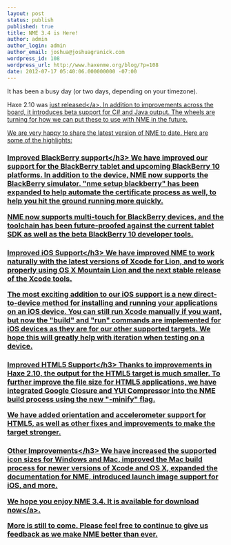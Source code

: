 ```yaml
---
layout: post
status: publish
published: true
title: NME 3.4 is Here!
author: admin
author_login: admin
author_email: joshua@joshuagranick.com
wordpress_id: 108
wordpress_url: http://www.haxenme.org/blog/?p=108
date: 2012-07-17 05:40:06.000000000 -07:00
---
```

It has been a busy day (or two days, depending on your timezone).

Haxe 2.10 was <a href="http:&#47;&#47;haxe.org&#47;doc&#47;release&#47;2.10" target="_blank">just released<&#47;a>. In addition to improvements across the board, it introduces beta support for C# and Java output. The wheels are turning for how we can put these to use with NME in the future.

We are very happy to share the latest version of NME to date. Here are some of the highlights:
<h3>Improved BlackBerry support<&#47;h3>
We have improved our support for the BlackBerry tablet and upcoming BlackBerry 10 platforms. In addition to the device, NME now supports the BlackBerry simulator. "nme setup blackberry" has been expanded to help automate the certificate process as well, to help you hit the ground running more quickly.

NME now supports multi-touch for BlackBerry devices, and the toolchain has been future-proofed against the current tablet SDK as well as the beta BlackBerry 10 developer tools.
<h3>Improved iOS Support<&#47;h3>
We have improved NME to work naturally with the latest versions of Xcode for Lion, and to work properly using OS X Mountain Lion and the next stable release of the Xcode tools.

The most exciting addition to our iOS support is a new direct-to-device method for installing and running your applications on an iOS device. You can still run Xcode manually if you want, but now the "build" and "run" commands are implemented for iOS devices as they are for our other supported targets. We hope this will greatly help with iteration when testing on a device.
<h3>Improved HTML5 Support<&#47;h3>
Thanks to improvements in Haxe 2.10, the output for the HTML5 target is much smaller. To further improve the file size for HTML5 applications, we have integrated Google Closure and YUI Compressor into the NME build process using the new "-minify" flag.

We have added orientation and accelerometer support for HTML5, as well as other fixes and improvements to make the target stronger.
<h3>Other Improvements<&#47;h3>
We have increased the supported icon sizes for Windows and Mac, improved the Mac build process for newer versions of Xcode and OS X, expanded the documentation for NME, introduced launch image support for iOS, and more.

We hope you enjoy NME 3.4. It is available for <a href="http:&#47;&#47;www.haxenme.org&#47;download" target="_blank">download now<&#47;a>.

More is still to come. Please feel free to continue to give us feedback as we make NME better than ever.

